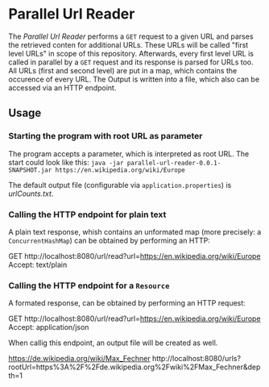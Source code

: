 # Parallel Url Reader

The _Parallel Url Reader_ performs a `GET` request to a given URL and parses the retrieved conten for additional URLs. These URLs will be called "first level URLs" in scope of this repository. Afterwards, every first level URL is called in parallel by a `GET` request and its response is parsed for URLs too. All URLs (first and second level) are put in a map, which contains the occurence of every URL. The Output is written into a file, which also can be accessed via an HTTP endpoint.

## Usage

### Starting the program with root URL as parameter

The program accepts a parameter, which is interpreted as root URL. The start could look like this:
`java -jar parallel-url-reader-0.0.1-SNAPSHOT.jar https://en.wikipedia.org/wiki/Europe`

The default output file (configurable via `application.properties`) is _urlCounts.txt_.

### Calling the HTTP endpoint for plain text

A plain text response, whish contains an unformated map (more precisely: a `ConcurrentHashMap`) can be obtained by performing an HTTP:

GET http://localhost:8080/url/read?url=https://en.wikipedia.org/wiki/Europe
Accept: text/plain

### Calling the HTTP endpoint for a `Resource`

A formated response, can be obtained by performing an HTTP request:

GET http://localhost:8080/url/read?url=https://en.wikipedia.org/wiki/Europe
Accept: application/json

When callig this endpoint, an output file will be created as well.

https://de.wikipedia.org/wiki/Max_Fechner
http://localhost:8080/urls?rootUrl=https%3A%2F%2Fde.wikipedia.org%2Fwiki%2FMax_Fechner&depth=1